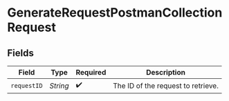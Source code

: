 # GenerateRequestPostmanCollectionRequest


## Fields

| Field                              | Type                               | Required                           | Description                        |
| ---------------------------------- | ---------------------------------- | ---------------------------------- | ---------------------------------- |
| `requestID`                        | *String*                           | :heavy_check_mark:                 | The ID of the request to retrieve. |
